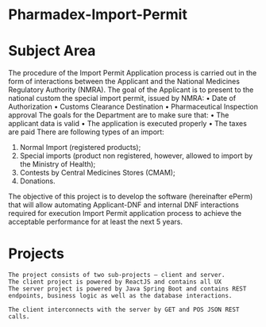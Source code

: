 # Pharmadex-Import-Permit
# Subject Area

The procedure of the Import Permit Application process is carried out in the form of interactions between the Applicant and the National Medicines Regulatory Authority (NMRA). The goal of the Applicant is to present to the national custom the special import permit, issued by NMRA:
•	Date of Authorization
•	Customs Clearance Destination
•	Pharmaceutical Inspection approval
 The goals for the Department are to make sure that:
•	The applicant data is valid
•	The application is executed properly
•	The taxes are paid
There are following types of an import:
1.	Normal Import (registered products);
2.	Special imports (product non registered, however, allowed to import by the Ministry of Health);
3.	Contests by Central Medicines Stores (CMAM);
4.	Donations.

The objective of this project is to develop the software (hereinafter ePerm) that will allow automating Applicant-DNF and internal DNF interactions required for execution Import Permit application process to achieve the acceptable performance for at least the next 5 years. 

# Projects

	The project consists of two sub-projects – client and server.
	The client project is powered by ReactJS and contains all UX
	The server project is powered by Java Spring Boot and contains REST endpoints, business logic as well as the database interactions.

	The client interconnects with the server by GET and POS JSON REST calls.
